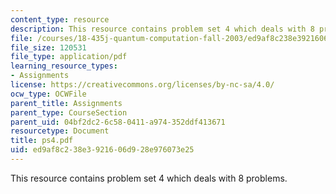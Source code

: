 ```yaml
---
content_type: resource
description: This resource contains problem set 4 which deals with 8 problems.
file: /courses/18-435j-quantum-computation-fall-2003/ed9af8c238e3921606d928e976073e25_ps4.pdf
file_size: 120531
file_type: application/pdf
learning_resource_types:
- Assignments
license: https://creativecommons.org/licenses/by-nc-sa/4.0/
ocw_type: OCWFile
parent_title: Assignments
parent_type: CourseSection
parent_uid: 04bf2dc2-6c58-0411-a974-352ddf413671
resourcetype: Document
title: ps4.pdf
uid: ed9af8c2-38e3-9216-06d9-28e976073e25
---
```

This resource contains problem set 4 which deals with 8 problems.